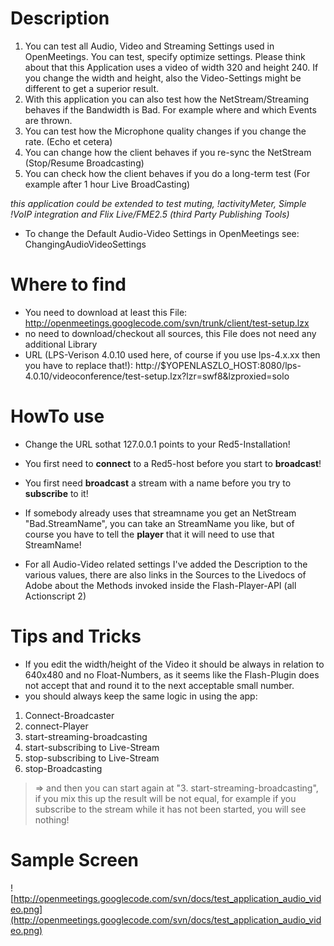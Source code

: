 # Description #

  1. You can test all Audio, Video and Streaming Settings used in OpenMeetings. You can test, specify optimize settings. Please think about that this Application uses a video of width 320 and height 240. If you change the width and height, also the Video-Settings might be different to get a superior result.
  1. With this application you can also test how the NetStream/Streaming behaves if the Bandwidth is Bad. For example where and which Events are thrown.
  1. You can test how the Microphone quality changes if you change the rate. (Echo et cetera)
  1. You can change how the client behaves if you re-sync the NetStream (Stop/Resume Broadcasting)
  1. You can check how the client behaves if you do a long-term test (For example after 1 hour Live BroadCasting)

_this application could be extended to test muting, !activityMeter, Simple !VoIP integration and Flix Live/FME2.5 (third Party Publishing Tools)_

  * To change the Default Audio-Video Settings in OpenMeetings see: ChangingAudioVideoSettings

# Where to find #

  * You need to download at least this File: http://openmeetings.googlecode.com/svn/trunk/client/test-setup.lzx
  * no need to download/checkout all sources, this File does not need any additional Library
  * URL (LPS-Verison 4.0.10 used here, of course if you use lps-4.x.xx then you have to replace that!): http://$YOPENLASZLO_HOST:8080/lps-4.0.10/videoconference/test-setup.lzx?lzr=swf8&lzproxied=solo


# HowTo use #

  * Change the URL sothat 127.0.0.1 points to your Red5-Installation!
  * You first need to **connect** to a Red5-host before you start to **broadcast**!
  * You first need **broadcast** a stream with a name before you try to **subscribe** to it!
  * If somebody already uses that streamname you get an NetStream "Bad.StreamName", you can take an StreamName you like, but of course you have to tell the **player** that it will need to use that StreamName!

  * For all Audio-Video related settings I've added the Description to the various values, there are also links in the Sources to the Livedocs of Adobe about the Methods invoked inside the Flash-Player-API (all Actionscript 2)

# Tips and Tricks #

  * If you edit the width/height of the Video it should be always in relation to 640x480 and no Float-Numbers, as it seems like the Flash-Plugin does not accept that and round it to the  next acceptable small number.
  * you should always keep the same logic in using the app:
  1. Connect-Broadcaster
  1. connect-Player
  1. start-streaming-broadcasting
  1. start-subscribing to Live-Stream
  1. stop-subscribing to Live-Stream
  1. stop-Broadcasting
> => and then you can start again at "3. start-streaming-broadcasting", if you mix this up the result will be not equal, for example if you subscribe to the stream while it has not been started, you will see nothing!


# Sample Screen #

![http://openmeetings.googlecode.com/svn/docs/test_application_audio_video.png](http://openmeetings.googlecode.com/svn/docs/test_application_audio_video.png)